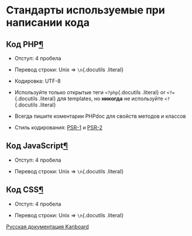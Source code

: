 Стандарты используемые при написании кода
=========================================



Код PHP[¶](#php-code "Ссылка на этот заголовок")
------------------------------------------------



-   Отступ: 4 пробела



-   Перевод строки: Unix =\> `\n`{.docutils .literal}



-   Кодировка: UTF-8



-   Используйте только открытые теги `<?php`{.docutils .literal} or `<?=`{.docutils .literal} для templates, но **никогда** не используйте `<?`{.docutils .literal}



-   Всегда пишите коментарии PHPdoc для свойств методов и классов



-   Стиль кодирования: [PSR-1](http://www.php-fig.org/psr/psr-1/) и [PSR-2](http://www.php-fig.org/psr/psr-2/)



Код JavaScript[¶](#javascript-code "Ссылка на этот заголовок")
--------------------------------------------------------------



-   Отступ: 4 пробела



-   Перевод строки: Unix =\> `\n`{.docutils .literal}



Код CSS[¶](#css-code "Ссылка на этот заголовок")
------------------------------------------------



-   Отступ: 4 пробела



-   Перевод строки: Unix =\> `\n`{.docutils .literal}

 



[Русская документация Kanboard](http://kanboard.ru/doc/)

